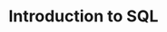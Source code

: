 # Introduction to SQL



<!--

------------------------------- in progress -------------------------------



SQL
Create fake players for a fake new country and add data for them
Update one of the fake players to give them a goal, they just scored
Delete the fake players you added while keeping rest of data intact


-->
